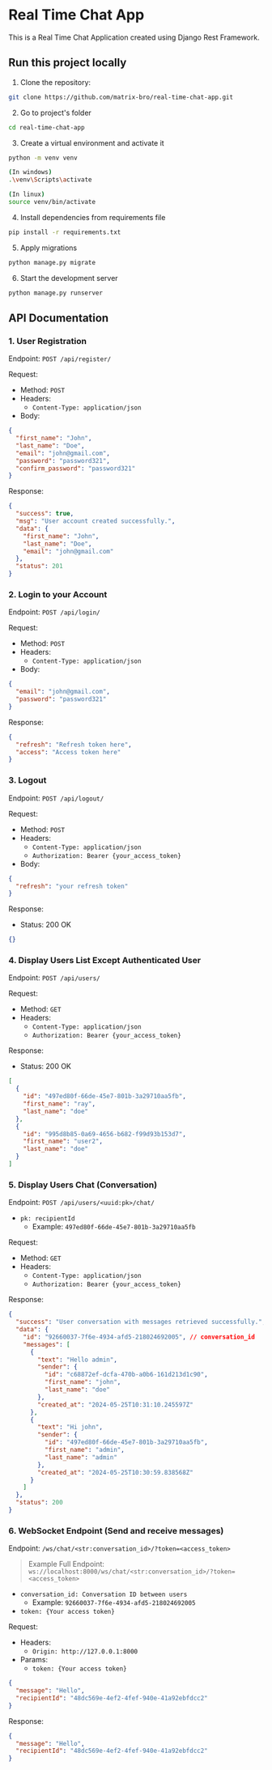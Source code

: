 # Real Time Chat App

This is a Real Time Chat Application created using Django Rest Framework.

## Run this project locally

1. Clone the repository:

```bash
git clone https://github.com/matrix-bro/real-time-chat-app.git
```

2. Go to project's folder

```bash
cd real-time-chat-app
```

3. Create a virtual environment and activate it

```bash
python -m venv venv

(In windows)
.\venv\Scripts\activate

(In linux)
source venv/bin/activate
```

4. Install dependencies from requirements file

```bash
pip install -r requirements.txt
```

5. Apply migrations

```bash
python manage.py migrate
```

6. Start the development server

```bash
python manage.py runserver
```

## API Documentation

### 1. User Registration

Endpoint: `POST /api/register/`

Request:

- Method: `POST`
- Headers:
  - `Content-Type: application/json`
- Body:

```json
{
  "first_name": "John",
  "last_name": "Doe",
  "email": "john@gmail.com",
  "password": "password321",
  "confirm_password": "password321"
}
```

Response:

```json
{
  "success": true,
  "msg": "User account created successfully.",
  "data": {
    "first_name": "John",
    "last_name": "Doe",
    "email": "john@gmail.com"
  },
  "status": 201
}
```

### 2. Login to your Account

Endpoint: `POST /api/login/`

Request:

- Method: `POST`
- Headers:
  - `Content-Type: application/json`
- Body:

```json
{
  "email": "john@gmail.com",
  "password": "password321"
}
```

Response:

```json
{
  "refresh": "Refresh token here",
  "access": "Access token here"
}
```

### 3. Logout

Endpoint: `POST /api/logout/`

Request:

- Method: `POST`
- Headers:
  - `Content-Type: application/json`
  - `Authorization: Bearer {your_access_token}`
- Body:

```json
{
  "refresh": "your refresh token"
}
```

Response:

- Status: 200 OK

```json
{}
```

### 4. Display Users List Except Authenticated User

Endpoint: `POST /api/users/`

Request:

- Method: `GET`
- Headers:
  - `Content-Type: application/json`
  - `Authorization: Bearer {your_access_token}`

Response:

- Status: 200 OK

```json
[
  {
    "id": "497ed80f-66de-45e7-801b-3a29710aa5fb",
    "first_name": "ray",
    "last_name": "doe"
  },
  {
    "id": "995d8b85-0a69-4656-b682-f99d93b153d7",
    "first_name": "user2",
    "last_name": "doe"
  }
]
```

### 5. Display Users Chat (Conversation)

Endpoint: `POST /api/users/<uuid:pk>/chat/`

- `pk: recipientId`
  - Example: `497ed80f-66de-45e7-801b-3a29710aa5fb`

Request:

- Method: `GET`
- Headers:
  - `Content-Type: application/json`
  - `Authorization: Bearer {your_access_token}`

Response:

```json
{
  "success": "User conversation with messages retrieved successfully.",
  "data": {
    "id": "92660037-7f6e-4934-afd5-218024692005", // conversation_id
    "messages": [
      {
        "text": "Hello admin",
        "sender": {
          "id": "c68872ef-dcfa-470b-a0b6-161d213d1c90",
          "first_name": "john",
          "last_name": "doe"
        },
        "created_at": "2024-05-25T10:31:10.245597Z"
      },
      {
        "text": "Hi john",
        "sender": {
          "id": "497ed80f-66de-45e7-801b-3a29710aa5fb",
          "first_name": "admin",
          "last_name": "admin"
        },
        "created_at": "2024-05-25T10:30:59.838568Z"
      }
    ]
  },
  "status": 200
}
```

### 6. WebSocket Endpoint (Send and receive messages)

Endpoint: `/ws/chat/<str:conversation_id>/?token=<access_token>`

> Example Full Endpoint: `ws://localhost:8000/ws/chat/<str:conversation_id>/?token=<access_token>`

- `conversation_id: Conversation ID between users`
  - Example: `92660037-7f6e-4934-afd5-218024692005`
- `token: {Your access token}`

Request:

- Headers:
  - `Origin: http://127.0.0.1:8000`
- Params:
  - `token: {Your access token}`

```json
{
  "message": "Hello",
  "recipientId": "48dc569e-4ef2-4fef-940e-41a92ebfdcc2"
}
```

Response:

```json
{
  "message": "Hello",
  "recipientId": "48dc569e-4ef2-4fef-940e-41a92ebfdcc2"
}
```
